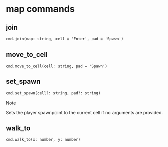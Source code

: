 # map commands

## join

```
cmd.join(map: string, cell = 'Enter', pad = 'Spawn')
```

## move_to_cell

```
cmd.move_to_cell(cell: string, pad = 'Spawn')
```

## set_spawn

```
cmd.set_spawn(cell?: string, pad?: string)
```

> [!NOTE]
> Sets the player spawnpoint to the current cell if no arguments are provided.

## walk_to

```
cmd.walk_to(x: number, y: number)
```

